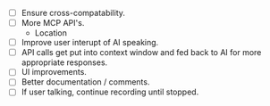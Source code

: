 - [ ] Ensure cross-compatability.
- [ ] More MCP API's.
  - Location
- [ ] Improve user interupt of AI speaking.
- [ ] API calls get put into context window and fed back to AI for more appropriate responses.
- [ ] UI improvements.
- [ ] Better documentation / comments.
- [ ] If user talking, continue recording until stopped.